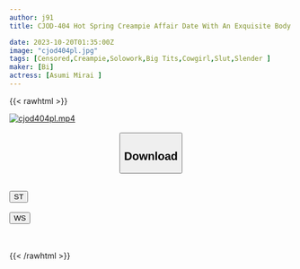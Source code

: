 ```yaml
---
author: j91
title: CJOD-404 Hot Spring Creampie Affair Date With An Exquisite Body Soap Lady, 1 Night And 2 Days Chartered Slut Service Service, 12 Sperm Squeezed Trip, Mirai Asumi

date: 2023-10-20T01:35:00Z
image: "cjod404pl.jpg"
tags: [Censored,Creampie,Solowork,Big Tits,Cowgirl,Slut,Slender	]
maker: [Bi]
actress: [Asumi Mirai ]
---
```



{{< rawhtml >}}

<div class="video" data-videoid="dpk7rxYzOxTkOPa">
    <a href="javascript:;">
        <img src="https://my.j91.asia/posts/cjod404pl/cjod404pl.jpg" width="WIDTH" height="HEIGHT" alt="cjod404pl.mp4" loading="lazy">
    </a>
</div>

<script type="text/javascript" src="https://j91.asia/asset/on-demand-st.js"></script>

<br>
  <link rel="stylesheet" href="https://j91.asia/asset/bs5.css">
  
  <center>
  <button class="btn btn-primary" type="button" data-bs-toggle="collapse" data-bs-target=".multi-collapse" aria-expanded="false" aria-controls="multiCollapseExample1 multiCollapseExample2"><h2>Download</h2></button></center>
</p>
<div class="row">
  <div class="col">
    <div class="collapse multi-collapse" id="multiCollapseExample1">
      <div class="card card-body">
	      	      <br>
<div class="buttons">  
<a href="https://streamtape.to/v/dpk7rxYzOxTkOPa"><button class="btn-hover color-3"><i class="fa fa-download"></i> ST</button></a></div>
    </div>
  </div>
</div>
  <div class="col">
    <div class="collapse multi-collapse" id="multiCollapseExample2">
      <div class="card card-body">
	      <br>
<div class="buttons">
    <a href="https://wolfstream.tv/apen6llxksx6"><button class="btn-hover color-9"><i class="fa fa-download"></i> WS</button></a></div>
<br><br>
      </div>
    </div>
  </div>
</div>

{{< /rawhtml >}}
